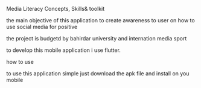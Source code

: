Media Literacy
Concepts, Skills& toolkit

the main objective of this application to create awareness  to user on how to use social media for positive

the project is budgetd by bahirdar university and internation media sport 

to develop this mobile application i use flutter.

  <p>how to use</p>
 to use this application simple just download the apk file and install on you mobile
